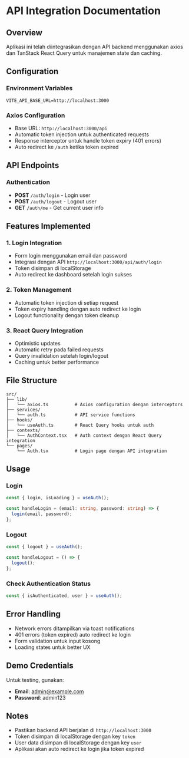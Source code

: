 # API Integration Documentation

## Overview
Aplikasi ini telah diintegrasikan dengan API backend menggunakan axios dan TanStack React Query untuk manajemen state dan caching.

## Configuration

### Environment Variables
```env
VITE_API_BASE_URL=http://localhost:3000
```

### Axios Configuration
- Base URL: `http://localhost:3000/api`
- Automatic token injection untuk authenticated requests
- Response interceptor untuk handle token expiry (401 errors)
- Auto redirect ke `/auth` ketika token expired

## API Endpoints

### Authentication
- **POST** `/auth/login` - Login user
- **POST** `/auth/logout` - Logout user
- **GET** `/auth/me` - Get current user info

## Features Implemented

### 1. Login Integration
- Form login menggunakan email dan password
- Integrasi dengan API `http://localhost:3000/api/auth/login`
- Token disimpan di localStorage
- Auto redirect ke dashboard setelah login sukses

### 2. Token Management
- Automatic token injection di setiap request
- Token expiry handling dengan auto redirect ke login
- Logout functionality dengan token cleanup

### 3. React Query Integration
- Optimistic updates
- Automatic retry pada failed requests
- Query invalidation setelah login/logout
- Caching untuk better performance

## File Structure

```
src/
├── lib/
│   └── axios.ts          # Axios configuration dengan interceptors
├── services/
│   └── auth.ts           # API service functions
├── hooks/
│   └── useAuth.ts        # React Query hooks untuk auth
├── contexts/
│   └── AuthContext.tsx   # Auth context dengan React Query integration
└── pages/
    └── Auth.tsx          # Login page dengan API integration
```

## Usage

### Login
```typescript
const { login, isLoading } = useAuth();

const handleLogin = (email: string, password: string) => {
  login(email, password);
};
```

### Logout
```typescript
const { logout } = useAuth();

const handleLogout = () => {
  logout();
};
```

### Check Authentication Status
```typescript
const { isAuthenticated, user } = useAuth();
```

## Error Handling

- Network errors ditampilkan via toast notifications
- 401 errors (token expired) auto redirect ke login
- Form validation untuk input kosong
- Loading states untuk better UX

## Demo Credentials

Untuk testing, gunakan:
- **Email**: admin@example.com
- **Password**: admin123

## Notes

- Pastikan backend API berjalan di `http://localhost:3000`
- Token disimpan di localStorage dengan key `token`
- User data disimpan di localStorage dengan key `user`
- Aplikasi akan auto redirect ke login jika token expired